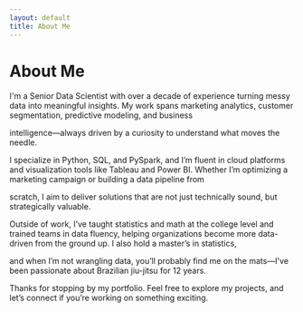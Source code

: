 ```yaml
---
layout: default
title: About Me
---
```


# About Me

I'm a Senior Data Scientist with over a decade of experience turning messy data into meaningful insights. My work spans marketing analytics, customer segmentation, predictive modeling, and business 

intelligence—always driven by a curiosity to understand what moves the needle.


I specialize in Python, SQL, and PySpark, and I’m fluent in cloud platforms and visualization tools like Tableau and Power BI. Whether I’m optimizing a marketing campaign or building a data pipeline from 

scratch, I aim to deliver solutions that are not just technically sound, but strategically valuable.


Outside of work, I’ve taught statistics and math at the college level and trained teams in data fluency, helping organizations become more data-driven from the ground up. I also hold a master’s in statistics, 

and when I’m not wrangling data, you’ll probably find me on the mats—I've been passionate about Brazilian jiu-jitsu for 12 years.


Thanks for stopping by my portfolio. Feel free to explore my projects, and let’s connect if you’re working on something exciting.
